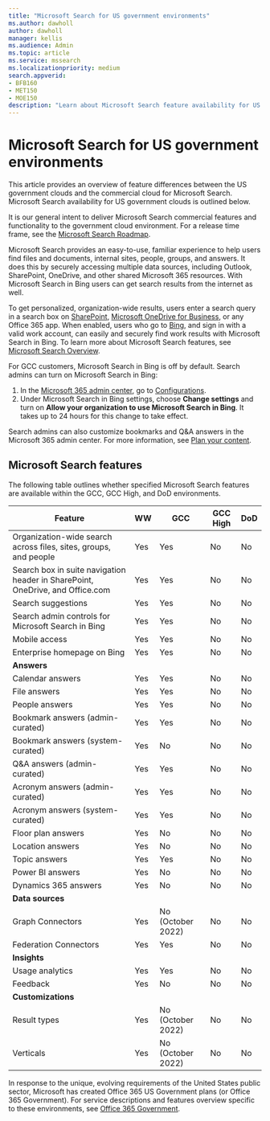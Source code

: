 ```yaml
---
title: "Microsoft Search for US government environments"
ms.author: dawholl
author: dawholl
manager: kellis
ms.audience: Admin
ms.topic: article
ms.service: mssearch
ms.localizationpriority: medium
search.appverid:
- BFB160
- MET150
- MOE150
description: "Learn about Microsoft Search feature availability for US government cloud customers"
---
```


# Microsoft Search for US government environments

This article provides an overview of feature differences between the US government clouds and the commercial cloud for Microsoft Search. Microsoft Search availability for US government clouds is outlined below.

It is our general intent to deliver Microsoft Search commercial features and functionality to the government cloud environment. For a release time frame, see the [Microsoft Search Roadmap](https://www.microsoft.com/microsoft-365/roadmap?filters=Microsoft%20Search).

Microsoft Search provides an easy-to-use, familiar experience to help users find files and documents, internal sites, people, groups, and answers. It does this by securely accessing multiple data sources, including Outlook, SharePoint, OneDrive, and other shared Microsoft 365 resources. With Microsoft Search in Bing users can get search results from the internet as well.

To get personalized, organization-wide results, users enter a search query in a search box on [SharePoint](http://sharepoint.com/), [Microsoft OneDrive for Business](https://onedrive.live.com/about/business/), or any Office 365 app. When enabled, users who go to [Bing](https://bing.com), and sign in with a valid work account, can easily and securely find work results with Microsoft Search in Bing. To learn more about Microsoft Search features, see [Microsoft Search Overview](/microsoftsearch/overview-microsoft-search).

For GCC customers, Microsoft Search in Bing is off by default. Search admins can turn on Microsoft Search in Bing:

1. In the [Microsoft 365 admin center](https://admin.microsoft.com/), go to [Configurations](https://admin.microsoft.com/Adminportal/Home#/MicrosoftSearch/configurations).
1. Under Microsoft Search in Bing settings, choose **Change settings** and turn on **Allow your organization to use Microsoft Search in Bing**.
It takes up to 24 hours for this change to take effect.

Search admins can also customize bookmarks and Q&A answers in the Microsoft 365 admin center. For more information, see [Plan your content](/microsoftsearch/plan-your-content).

## Microsoft Search features

The following table outlines whether specified Microsoft Search features are available within the GCC, GCC High, and DoD environments. 

| Feature | WW | GCC | GCC High | DoD  |
| --------- |--------- | --------- | --------- | ---------- |
| Organization-wide search across files, sites, groups, and people |Yes | Yes | No | No  |
| Search box in suite navigation header in SharePoint, OneDrive, and Office.com | Yes | Yes | No | No  |
| Search suggestions | Yes | Yes | No | No  |
| Search admin controls for Microsoft Search in Bing | Yes | Yes | No | No  |
| Mobile access | Yes | Yes | No | No  |
| Enterprise homepage on Bing | Yes | Yes | No | No  |
| **Answers** | | | | |
| Calendar answers | Yes | Yes | No | No  |
| File answers  | Yes | Yes | No | No  |
| People answers  | Yes | Yes | No | No  |
| Bookmark answers (admin-curated) | Yes | Yes | No | No  |
| Bookmark answers (system-curated) | Yes | No | No | No  |
| Q&A answers (admin-curated) | Yes | Yes | No | No  |
| Acronym answers (admin-curated) | Yes | Yes | No | No  |
| Acronym answers (system-curated) | Yes | Yes | No | No  |
| Floor plan answers | Yes | No | No | No  |
| Location answers | Yes | No | No | No  |
| Topic answers | Yes | Yes | No | No  |
| Power BI answers | Yes | No | No | No  |
| Dynamics 365 answers | Yes | No | No | No  |
| **Data sources** | | | | |
| Graph Connectors | Yes | No (October 2022) | No | No  |
| Federation Connectors | Yes | Yes | No | No  |
| **Insights** | | | | |
| Usage analytics | Yes | Yes | No | No  |
| Feedback | Yes | No | No | No  |
| **Customizations** | | | | |
| Result types | Yes | No (October 2022) | No | No  |
| Verticals | Yes | No (October 2022) | No | No  |

In response to the unique, evolving requirements of the United States public sector, Microsoft has created Office 365 US Government plans (or Office 365 Government). For service descriptions and features overview specific to these environments, see [Office 365 Government](/office365/servicedescriptions/office-365-platform-service-description/office-365-us-government/office-365-us-government).
